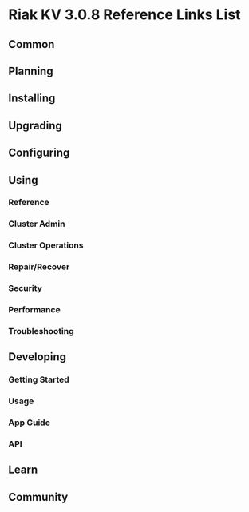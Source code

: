 
# Riak KV 3.0.8 Reference Links List


## Common

[downloads]: {{<baseurl>}}riak/kv/3.0.8/downloads/
[install index]: {{<baseurl>}}riak/kv/3.0.8/setup/installing
[upgrade index]: {{<baseurl>}}riak/kv/3.0.8/upgrading
[plan index]: {{<baseurl>}}riak/kv/3.0.8/planning
[config index]: {{<baseurl>}}riak/kv/3.0.8/using/configuring/
[config reference]: {{<baseurl>}}riak/kv/3.0.8/configuring/reference/
[manage index]: {{<baseurl>}}riak/kv/3.0.8/using/managing
[performance index]: {{<baseurl>}}riak/kv/3.0.8/using/performance
[glossary vnode]: {{<baseurl>}}riak/kv/3.0.8/learn/glossary/#vnode
[contact basho]: https://www.tiot.jp/en/about-us/contact-us/


## Planning

[plan index]: {{<baseurl>}}riak/kv/3.0.8/setup/planning
[plan start]: {{<baseurl>}}riak/kv/3.0.8/setup/planning/start
[plan backend]: {{<baseurl>}}riak/kv/3.0.8/setup/planning/backend
[plan backend bitcask]: {{<baseurl>}}riak/kv/3.0.8/setup/planning/backend/bitcask
[plan backend leveldb]: {{<baseurl>}}riak/kv/3.0.8/setup/planning/backend/leveldb
[plan backend leveled]: {{<baseurl>}}riak/kv/3.0.8/setup/planning/backend/leveled
[plan backend memory]: {{<baseurl>}}riak/kv/3.0.8/setup/planning/backend/memory
[plan backend multi]: {{<baseurl>}}riak/kv/3.0.8/setup/planning/backend/multi
[plan cluster capacity]: {{<baseurl>}}riak/kv/3.0.8/setup/planning/cluster-capacity
[plan bitcask capacity]: {{<baseurl>}}riak/kv/3.0.8/setup/planning/bitcask-capacity-calc
[plan best practices]: {{<baseurl>}}riak/kv/3.0.8/setup/planning/best-practices
[plan future]: {{<baseurl>}}riak/kv/3.0.8/setup/planning/future


## Installing

[install index]: {{<baseurl>}}riak/kv/3.0.8/setup/installing
[install aws]: {{<baseurl>}}riak/kv/3.0.8/setup/installing/amazon-web-services
[install debian & ubuntu]: {{<baseurl>}}riak/kv/3.0.8/setup/installing/debian-ubuntu
[install freebsd]: {{<baseurl>}}riak/kv/3.0.8/setup/installing/freebsd
[install mac osx]: {{<baseurl>}}riak/kv/3.0.8/setup/installing/mac-osx
[install rhel & centos]: {{<baseurl>}}riak/kv/3.0.8/setup/installing/rhel-centos
[install smartos]: {{<baseurl>}}riak/kv/3.0.8/setup/installing/smartos
[install solaris]: {{<baseurl>}}riak/kv/3.0.8/setup/installing/solaris
[install suse]: {{<baseurl>}}riak/kv/3.0.8/setup/installing/suse
[install windows azure]: {{<baseurl>}}riak/kv/3.0.8/setup/installing/windows-azure

[install source index]: {{<baseurl>}}riak/kv/3.0.8/setup/installing/source
[install source erlang]: {{<baseurl>}}riak/kv/3.0.8/setup/installing/source/erlang
[install source jvm]: {{<baseurl>}}riak/kv/3.0.8/setup/installing/source/jvm

[install verify]: {{<baseurl>}}riak/kv/3.0.8/setup/installing/verify


## Upgrading

[upgrade index]: {{<baseurl>}}riak/kv/3.0.8/setup/upgrading
[upgrade checklist]: {{<baseurl>}}riak/kv/3.0.8/setup/upgrading/checklist
[upgrade version]: {{<baseurl>}}riak/kv/3.0.8/setup/upgrading/version
[upgrade cluster]: {{<baseurl>}}riak/kv/3.0.8/setup/upgrading/cluster
[upgrade mdc]: {{<baseurl>}}riak/kv/3.0.8/setup/upgrading/multi-datacenter
[upgrade downgrade]: {{<baseurl>}}riak/kv/3.0.8/setup/downgrade


## Configuring

[config index]: {{<baseurl>}}riak/kv/3.0.8/configuring
[config basic]: {{<baseurl>}}riak/kv/3.0.8/configuring/basic
[config backend]: {{<baseurl>}}riak/kv/3.0.8/configuring/backend
[config manage]: {{<baseurl>}}riak/kv/3.0.8/configuring/managing
[config reference]: {{<baseurl>}}riak/kv/3.0.8/configuring/reference/
[config strong consistency]: {{<baseurl>}}riak/kv/3.0.8/configuring/strong-consistency
[config load balance]: {{<baseurl>}}riak/kv/3.0.8/configuring/load-balancing-proxy
[config mapreduce]: {{<baseurl>}}riak/kv/3.0.8/configuring/mapreduce

[config v3 mdc]: {{<baseurl>}}riak/kv/3.0.8/configuring/v3-multi-datacenter
[config v3 nat]: {{<baseurl>}}riak/kv/3.0.8/configuring/v3-multi-datacenter/nat
[config v3 quickstart]: {{<baseurl>}}riak/kv/3.0.8/configuring/v3-multi-datacenter/quick-start
[config v3 ssl]: {{<baseurl>}}riak/kv/3.0.8/configuring/v3-multi-datacenter/ssl

[config v2 mdc]: {{<baseurl>}}riak/kv/3.0.8/configuring/v2-multi-datacenter
[config v2 nat]: {{<baseurl>}}riak/kv/3.0.8/configuring/v2-multi-datacenter/nat
[config v2 quickstart]: {{<baseurl>}}riak/kv/3.0.8/configuring/v2-multi-datacenter/quick-start
[config v2 ssl]: {{<baseurl>}}riak/kv/3.0.8/configuring/v2-multi-datacenter/ssl



## Using

[use index]: {{<baseurl>}}riak/kv/3.0.8/using/
[use admin commands]: {{<baseurl>}}riak/kv/3.0.8/using/cluster-admin-commands
[use running cluster]: {{<baseurl>}}riak/kv/3.0.8/using/running-a-cluster

### Reference

[use ref custom code]: {{<baseurl>}}riak/kv/3.0.8/using/reference/custom-code
[use ref handoff]: {{<baseurl>}}riak/kv/3.0.8/using/reference/handoff
[use ref monitoring]: {{<baseurl>}}riak/kv/3.0.8/using/reference/statistics-monitoring
[use ref 2i]: {{<baseurl>}}riak/kv/3.0.8/using/reference/secondary-indexes
[use ref snmp]: {{<baseurl>}}riak/kv/3.0.8/using/reference/snmp
[use ref strong consistency]: {{<baseurl>}}riak/kv/3.0.8/using/reference/strong-consistency
[use ref jmx]: {{<baseurl>}}riak/kv/3.0.8/using/reference/jmx
[use ref obj del]: {{<baseurl>}}riak/kv/3.0.8/using/reference/object-deletion/
[use ref v3 mdc]: {{<baseurl>}}riak/kv/3.0.8/using/reference/v3-multi-datacenter
[use ref v2 mdc]: {{<baseurl>}}riak/kv/3.0.8/using/reference/v2-multi-datacenter

### Cluster Admin

[use admin index]: {{<baseurl>}}riak/kv/3.0.8/using/admin/
[use admin commands]: {{<baseurl>}}riak/kv/3.0.8/using/admin/commands/
[use admin riak cli]: {{<baseurl>}}riak/kv/3.0.8/using/admin/riak-cli/
[use admin riak-admin]: {{<baseurl>}}riak/kv/3.0.8/using/admin/riak-admin/
[use admin riak control]: {{<baseurl>}}riak/kv/3.0.8/using/admin/riak-control/

### Cluster Operations

[cluster ops add remove node]: {{<baseurl>}}riak/kv/3.0.8/using/cluster-operations/adding-removing-nodes
[cluster ops inspect node]: {{<baseurl>}}riak/kv/3.0.8/using/cluster-operations/inspecting-node
[cluster ops change info]: {{<baseurl>}}riak/kv/3.0.8/using/cluster-operations/changing-cluster-info
[cluster ops load balance]: {{<baseurl>}}riak/kv/3.0.8/configuring/load-balancing-proxy
[cluster ops bucket types]: {{<baseurl>}}riak/kv/3.0.8/using/cluster-operations/bucket-types
[cluster ops handoff]: {{<baseurl>}}riak/kv/3.0.8/using/cluster-operations/handoff
[cluster ops log]: {{<baseurl>}}riak/kv/3.0.8/using/cluster-operations/logging
[cluster ops obj del]: {{<baseurl>}}riak/kv/3.0.8/using/reference/object-deletion
[cluster ops backup]: {{<baseurl>}}riak/kv/3.0.8/using/cluster-operations/backing-up
[cluster ops mdc]: {{<baseurl>}}riak/kv/3.0.8/using/cluster-operations/v3-multi-datacenter
[cluster ops strong consistency]: {{<baseurl>}}riak/kv/3.0.8/using/cluster-operations/strong-consistency
[cluster ops 2i]: {{<baseurl>}}riak/kv/3.0.8/using/reference/secondary-indexes
[cluster ops v3 mdc]: {{<baseurl>}}riak/kv/3.0.8/using/cluster-operations/v3-multi-datacenter
[cluster ops v2 mdc]: {{<baseurl>}}riak/kv/3.0.8/using/cluster-operations/v2-multi-datacenter

### Repair/Recover

[repair recover index]: {{<baseurl>}}riak/kv/3.0.8/using/repair-recovery
[repair recover index]: {{<baseurl>}}riak/kv/3.0.8/using/repair-recovery/failure-recovery/

### Security

[security index]: {{<baseurl>}}riak/kv/3.0.8/using/security/
[security basics]: {{<baseurl>}}riak/kv/3.0.8/using/security/basics
[security managing]: {{<baseurl>}}riak/kv/3.0.8/using/security/managing-sources/

### Performance

[perf index]: {{<baseurl>}}riak/kv/3.0.8/using/performance/
[perf benchmark]: {{<baseurl>}}riak/kv/3.0.8/using/performance/benchmarking
[perf open files]: {{<baseurl>}}riak/kv/3.0.8/using/performance/open-files-limit/
[perf erlang]: {{<baseurl>}}riak/kv/3.0.8/using/performance/erlang
[perf aws]: {{<baseurl>}}riak/kv/3.0.8/using/performance/amazon-web-services
[perf latency checklist]: {{<baseurl>}}riak/kv/3.0.8/using/performance/latency-reduction

### Troubleshooting

[troubleshoot http]: {{<baseurl>}}riak/kv/3.0.8/using/troubleshooting/http-204


## Developing

[dev index]: {{<baseurl>}}riak/kv/3.0.8/developing
[dev client libraries]: {{<baseurl>}}riak/kv/3.0.8/developing/client-libraries
[dev data model]: {{<baseurl>}}riak/kv/3.0.8/developing/data-modeling
[dev data types]: {{<baseurl>}}riak/kv/3.0.8/developing/data-types
[dev kv model]: {{<baseurl>}}riak/kv/3.0.8/developing/key-value-modeling

### Getting Started

[getting started]: {{<baseurl>}}riak/kv/3.0.8/developing/getting-started
[getting started java]: {{<baseurl>}}riak/kv/3.0.8/developing/getting-started/java
[getting started ruby]: {{<baseurl>}}riak/kv/3.0.8/developing/getting-started/ruby
[getting started python]: {{<baseurl>}}riak/kv/3.0.8/developing/getting-started/python
[getting started php]: {{<baseurl>}}riak/kv/3.0.8/developing/getting-started/php
[getting started csharp]: {{<baseurl>}}riak/kv/3.0.8/developing/getting-started/csharp
[getting started nodejs]: {{<baseurl>}}riak/kv/3.0.8/developing/getting-started/nodejs
[getting started erlang]: {{<baseurl>}}riak/kv/3.0.8/developing/getting-started/erlang
[getting started golang]: {{<baseurl>}}riak/kv/3.0.8/developing/getting-started/golang

[obj model java]: {{<baseurl>}}riak/kv/3.0.8/developing/getting-started/java/object-modeling
[obj model ruby]: {{<baseurl>}}riak/kv/3.0.8/developing/getting-started/ruby/object-modeling
[obj model python]: {{<baseurl>}}riak/kv/3.0.8/developing/getting-started/python/object-modeling
[obj model csharp]: {{<baseurl>}}riak/kv/3.0.8/developing/getting-started/csharp/object-modeling
[obj model nodejs]: {{<baseurl>}}riak/kv/3.0.8/developing/getting-started/nodejs/object-modeling
[obj model erlang]: {{<baseurl>}}riak/kv/3.0.8/developing/getting-started/erlang/object-modeling
[obj model golang]: {{<baseurl>}}riak/kv/3.0.8/developing/getting-started/golang/object-modeling

### Usage

[usage index]: {{<baseurl>}}riak/kv/3.0.8/developing/usage
[usage bucket types]: {{<baseurl>}}riak/kv/3.0.8/developing/usage/bucket-types
[usage commit hooks]: {{<baseurl>}}riak/kv/3.0.8/developing/usage/commit-hooks
[usage conflict resolution]: {{<baseurl>}}riak/kv/3.0.8/developing/usage/conflict-resolution
[usage content types]: {{<baseurl>}}riak/kv/3.0.8/developing/usage/content-types
[usage create objects]: {{<baseurl>}}riak/kv/3.0.8/developing/usage/creating-objects
[usage custom extractors]: {{<baseurl>}}riak/kv/3.0.8/developing/usage/custom-extractors
[usage delete objects]: {{<baseurl>}}riak/kv/3.0.8/developing/usage/deleting-objects
[usage mapreduce]: {{<baseurl>}}riak/kv/3.0.8/developing/usage/mapreduce
[usage 2i]: {{<baseurl>}}riak/kv/3.0.8/developing/usage/secondary-indexes
[usage update objects]: {{<baseurl>}}riak/kv/3.0.8/developing/usage/updating-objects

### App Guide

[apps mapreduce]: {{<baseurl>}}riak/kv/3.0.8/developing/app-guide/advanced-mapreduce
[apps replication properties]: {{<baseurl>}}riak/kv/3.0.8/developing/app-guide/replication-properties
[apps strong consistency]: {{<baseurl>}}riak/kv/3.0.8/developing/app-guide/strong-consistency

### API

[dev api backend]: {{<baseurl>}}riak/kv/3.0.8/developing/api/backend
[dev api http]: {{<baseurl>}}riak/kv/3.0.8/developing/api/http
[dev api http status]: {{<baseurl>}}riak/kv/3.0.8/developing/api/http/status
[dev api pbc]: {{<baseurl>}}riak/kv/3.0.8/developing/api/protocol-buffers/


## Learn

[learn new nosql]: {{<baseurl>}}riak/kv/learn/new-to-nosql
[learn use cases]: {{<baseurl>}}riak/kv/learn/use-cases
[learn why riak]: {{<baseurl>}}riak/kv/learn/why-riak-kv

[glossary]: {{<baseurl>}}riak/kv/3.0.8/learn/glossary/
[glossary aae]: {{<baseurl>}}riak/kv/3.0.8/learn/glossary/#active-anti-entropy-aae
[glossary read rep]: {{<baseurl>}}riak/kv/3.0.8/learn/glossary/#read-repair
[glossary vnode]: {{<baseurl>}}riak/kv/3.0.8/learn/glossary/#vnode

[concept aae]: {{<baseurl>}}riak/kv/3.0.8/learn/concepts/active-anti-entropy/
[concept buckets]: {{<baseurl>}}riak/kv/3.0.8/learn/concepts/buckets
[concept cap neg]: {{<baseurl>}}riak/kv/3.0.8/learn/concepts/capability-negotiation
[concept causal context]: {{<baseurl>}}riak/kv/3.0.8/learn/concepts/causal-context
[concept clusters]: {{<baseurl>}}riak/kv/3.0.8/learn/concepts/clusters/
[concept crdts]: {{<baseurl>}}riak/kv/3.0.8/learn/concepts/crdts
[concept eventual consistency]: {{<baseurl>}}riak/kv/3.0.8/learn/concepts/eventual-consistency
[concept keys objects]: {{<baseurl>}}riak/kv/3.0.8/learn/concepts/keys-and-objects
[concept replication]: {{<baseurl>}}riak/kv/3.0.8/learn/concepts/replication
[concept strong consistency]: {{<baseurl>}}riak/kv/3.0.8/using/reference/strong-consistency
[concept vnodes]: {{<baseurl>}}riak/kv/3.0.8/learn/concepts/vnodes



## Community

[community]: {{<baseurl>}}community
[community projects]: {{<baseurl>}}community/projects
[reporting bugs]: {{<baseurl>}}community/reporting-bugs
[taishi]: {{<baseurl>}}community/taishi






